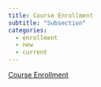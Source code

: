 ```yaml
---
title: Course Enrollment
subtitle: "Subsection"
categories:
  - enrollment
  - new
  - current
---
```

<a href="https://semo.edu/student-support/academic-support/registrar/enrollment.html">Course Enrollment</a>